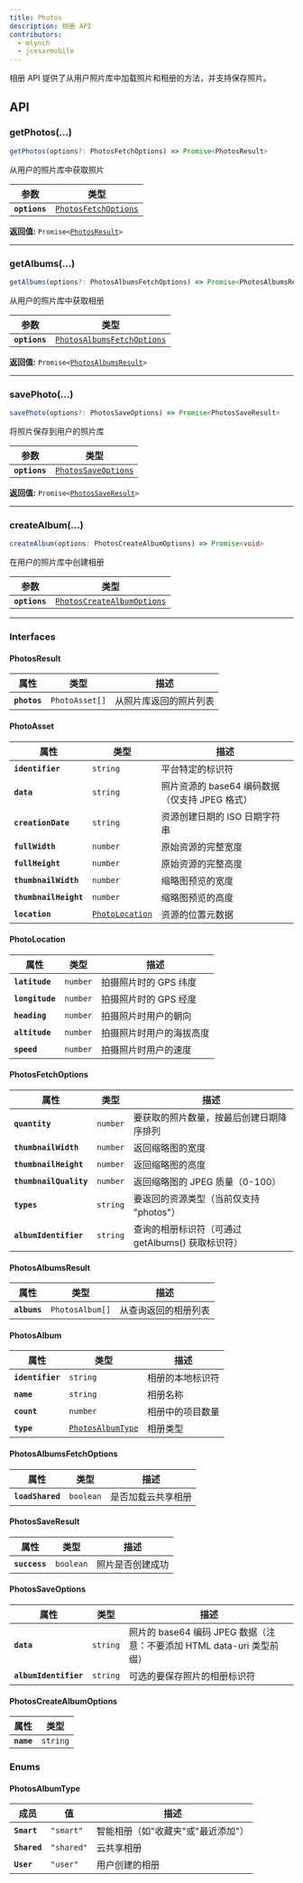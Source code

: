 ```yaml
---
title: Photos
description: 相册 API
contributors:
  - mlynch
  - jcesarmobile
---
```


<plugin-platforms platforms="ios,android"></plugin-platforms>

相册 API 提供了从用户照片库中加载照片和相册的方法，并支持保存照片。

## API

### getPhotos(...)

```typescript
getPhotos(options?: PhotosFetchOptions) => Promise<PhotosResult>
```

从用户的照片库中获取照片

| 参数          | 类型                                                              |
| ------------- | ----------------------------------------------------------------- |
| **`options`** | <code><a href="#photosfetchoptions">PhotosFetchOptions</a></code> |

**返回值:** <code>Promise&lt;<a href="#photosresult">PhotosResult</a>&gt;</code>

---

### getAlbums(...)

```typescript
getAlbums(options?: PhotosAlbumsFetchOptions) => Promise<PhotosAlbumsResult>
```

从用户的照片库中获取相册

| 参数          | 类型                                                                          |
| ------------- | ----------------------------------------------------------------------------- |
| **`options`** | <code><a href="#photosalbumsfetchoptions">PhotosAlbumsFetchOptions</a></code> |

**返回值:** <code>Promise&lt;<a href="#photosalbumsresult">PhotosAlbumsResult</a>&gt;</code>

---

### savePhoto(...)

```typescript
savePhoto(options?: PhotosSaveOptions) => Promise<PhotosSaveResult>
```

将照片保存到用户的照片库

| 参数          | 类型                                                            |
| ------------- | --------------------------------------------------------------- |
| **`options`** | <code><a href="#photossaveoptions">PhotosSaveOptions</a></code> |

**返回值:** <code>Promise&lt;<a href="#photossaveresult">PhotosSaveResult</a>&gt;</code>

---

### createAlbum(...)

```typescript
createAlbum(options: PhotosCreateAlbumOptions) => Promise<void>
```

在用户的照片库中创建相册

| 参数          | 类型                                                                          |
| ------------- | ----------------------------------------------------------------------------- |
| **`options`** | <code><a href="#photoscreatealbumoptions">PhotosCreateAlbumOptions</a></code> |

---

### Interfaces

#### PhotosResult

| 属性         | 类型                      | 描述                   |
| ------------ | ------------------------- | ---------------------- |
| **`photos`** | <code>PhotoAsset[]</code> | 从照片库返回的照片列表 |

#### PhotoAsset

| 属性                  | 类型                                                    | 描述                                           |
| --------------------- | ------------------------------------------------------- | ---------------------------------------------- |
| **`identifier`**      | <code>string</code>                                     | 平台特定的标识符                               |
| **`data`**            | <code>string</code>                                     | 照片资源的 base64 编码数据（仅支持 JPEG 格式） |
| **`creationDate`**    | <code>string</code>                                     | 资源创建日期的 ISO 日期字符串                  |
| **`fullWidth`**       | <code>number</code>                                     | 原始资源的完整宽度                             |
| **`fullHeight`**      | <code>number</code>                                     | 原始资源的完整高度                             |
| **`thumbnailWidth`**  | <code>number</code>                                     | 缩略图预览的宽度                               |
| **`thumbnailHeight`** | <code>number</code>                                     | 缩略图预览的高度                               |
| **`location`**        | <code><a href="#photolocation">PhotoLocation</a></code> | 资源的位置元数据                               |

#### PhotoLocation

| 属性            | 类型                | 描述                     |
| --------------- | ------------------- | ------------------------ |
| **`latitude`**  | <code>number</code> | 拍摄照片时的 GPS 纬度    |
| **`longitude`** | <code>number</code> | 拍摄照片时的 GPS 经度    |
| **`heading`**   | <code>number</code> | 拍摄照片时用户的朝向     |
| **`altitude`**  | <code>number</code> | 拍摄照片时用户的海拔高度 |
| **`speed`**     | <code>number</code> | 拍摄照片时用户的速度     |

#### PhotosFetchOptions

| 属性                   | 类型                | 描述                                              |
| ---------------------- | ------------------- | ------------------------------------------------- |
| **`quantity`**         | <code>number</code> | 要获取的照片数量，按最后创建日期降序排列          |
| **`thumbnailWidth`**   | <code>number</code> | 返回缩略图的宽度                                  |
| **`thumbnailHeight`**  | <code>number</code> | 返回缩略图的高度                                  |
| **`thumbnailQuality`** | <code>number</code> | 返回缩略图的 JPEG 质量（0-100）                   |
| **`types`**            | <code>string</code> | 要返回的资源类型（当前仅支持 "photos"）           |
| **`albumIdentifier`**  | <code>string</code> | 查询的相册标识符（可通过 getAlbums() 获取标识符） |

#### PhotosAlbumsResult

| 属性         | 类型                       | 描述                 |
| ------------ | -------------------------- | -------------------- |
| **`albums`** | <code>PhotosAlbum[]</code> | 从查询返回的相册列表 |

#### PhotosAlbum

| 属性             | 类型                                                        | 描述             |
| ---------------- | ----------------------------------------------------------- | ---------------- |
| **`identifier`** | <code>string</code>                                         | 相册的本地标识符 |
| **`name`**       | <code>string</code>                                         | 相册名称         |
| **`count`**      | <code>number</code>                                         | 相册中的项目数量 |
| **`type`**       | <code><a href="#photosalbumtype">PhotosAlbumType</a></code> | 相册类型         |

#### PhotosAlbumsFetchOptions

| 属性             | 类型                 | 描述               |
| ---------------- | -------------------- | ------------------ |
| **`loadShared`** | <code>boolean</code> | 是否加载云共享相册 |

#### PhotosSaveResult

| 属性          | 类型                 | 描述             |
| ------------- | -------------------- | ---------------- |
| **`success`** | <code>boolean</code> | 照片是否创建成功 |

#### PhotosSaveOptions

| 属性                  | 类型                | 描述                                                                  |
| --------------------- | ------------------- | --------------------------------------------------------------------- |
| **`data`**            | <code>string</code> | 照片的 base64 编码 JPEG 数据（注意：不要添加 HTML data-uri 类型前缀） |
| **`albumIdentifier`** | <code>string</code> | 可选的要保存照片的相册标识符                                          |

#### PhotosCreateAlbumOptions

| 属性       | 类型                |
| ---------- | ------------------- |
| **`name`** | <code>string</code> |

### Enums

#### PhotosAlbumType

| 成员         | 值                    | 描述                               |
| ------------ | --------------------- | ---------------------------------- |
| **`Smart`**  | <code>"smart"</code>  | 智能相册（如"收藏夹"或"最近添加"） |
| **`Shared`** | <code>"shared"</code> | 云共享相册                         |
| **`User`**   | <code>"user"</code>   | 用户创建的相册                     |
